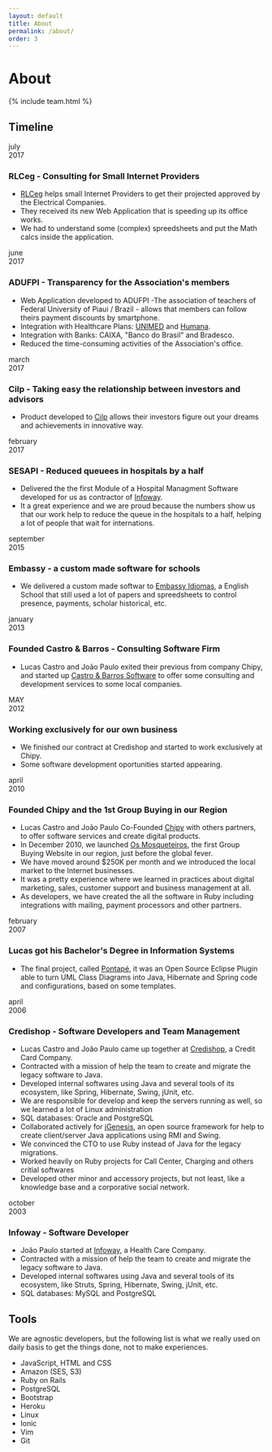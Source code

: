 ```yaml
---
layout: default
title: About
permalink: /about/
order: 3
---
```


# About

{% include team.html %}


## Timeline

<div class="timeline">
  <div class="story">
    <div class="period">
      <div class="month">july</div>
      <div class="year">2017</div>
    </div>
    <div class="text">
      <h3>RLCeg - Consulting for Small Internet Providers</h3>
      <ul>
        <li><a href="https://www.rlcegprojetos.com/">RLCeg</a> helps small Internet Providers
            to get their projected approved by the Electrical Companies.</li>
        <li>They received its new Web Application that is speeding up its office works.</li>
        <li>We had to understand some (complex) spreedsheets and put the Math calcs inside the application.</li>
      </ul>
    </div>
  </div>
  <div class="story">
    <div class="period">
      <div class="month">june</div>
      <div class="year">2017</div>
    </div>
    <div class="text">
      <h3>ADUFPI - Transparency for the Association's members </h3>
      <ul>
        <li>
          Web Application developed to ADUFPI -The association of teachers of Federal University of Piaui / Brazil -
          allows that members can follow theirs payment discounts by smartphone.
        </li>
        <li>
          Integration with Healthcare Plans: <a href="http://unimedteresina.com.br">UNIMED</a> and 
          <a href="http://www.humanasaude.com.br">Humana</a>.
        </li>
        <li>
          Integration with Banks: CAIXA, "Banco do Brasil" and Bradesco.
        </li>
        <li>
          Reduced the time-consuming activities of the Association's office.
        </li>
      </ul>
    </div>
  </div>

  <div class="story">
    <div class="period">
      <div class="month">march</div>
      <div class="year">2017</div>
    </div>
    <div class="text">
      <h3>Cilp - Taking easy the relationship between investors and advisors</h3>
      <ul>
        <li>Product developed to <a href="http://www.cilp.com.br">Cilp</a> allows 
            their investors figure out your dreams and achievements in innovative way. </li>
      </ul>
    </div>
  </div>

  <div class="story">
    <div class="period">
      <div class="month">february</div>
      <div class="year">2017</div>
    </div>
    <div class="text">
      <h3>SESAPI - Reduced queuees in hospitals by a half</h3>
      <ul>
        <li>Delivered the the first Module of a Hospital Managment Software
            developed for us as contractor of <a href="http://www.infoway-pi.com.br">Infoway</a>.</li>
        <li>It  a great experience and we are proud because the numbers show us that our work 
            help to reduce the queue in the hospitals to a half, helping a lot of people that wait 
            for internations.</li>
      </ul>
    </div>
  </div>

  <div class="story">
    <div class="period">
      <div class="month">september</div>
      <div class="year">2015</div>
    </div>
    <div class="text">
      <h3>Embassy - a custom made software for schools</h3>
      <ul>
        <li>We delivered a custom made softwar to <a href="http://www.embassyidiomas.com.br">Embassy Idiomas</a>,
            a English School that still used a lot of papers and spreedsheets to control presence, 
            payments, scholar historical, etc.
            </li>
      </ul>
    </div>
  </div>



  <div class="story">
    <div class="period">
      <div class="month">january</div>
      <div class="year">2013</div>
    </div>
    <div class="text">
      <h3>Founded Castro & Barros - Consulting Software Firm</h3>
      <ul>
        <li>Lucas Castro and João Paulo exited their previous from company Chipy, and started up 
            <a href="/">Castro & Barros Software</a> to offer some consulting and development services
            to some local companies.</li>
      </ul>
    </div>
  </div>

  <div class="story">
    <div class="period">
      <div class="month">MAY</div>
      <div class="year">2012</div>
    </div>
    <div class="text">
      <h3>Working exclusively for our own business</h3>
      <ul>
        <li>We finished our contract at Credishop and started to work exclusively at Chipy.</li>
        <li>Some software development oportunities started appearing.</li>
      </ul>
    </div>
  </div>

  <div class="story">
    <div class="period">
      <div class="month">april</div>
      <div class="year">2010</div>
    </div>
    <div class="text">
      <h3>Founded Chipy and the 1st Group Buying in our Region</h3>
      <ul>
        <li>Lucas Castro and João Paulo Co-Founded <a href="http://www.chipy.com.br">Chipy</a> with others partners, 
            to offer software services and create digital products.</li>
        <li>In December 2010, we launched <a href="http://www.osmosqueteiros.com.br">Os Mosqueteiros</a>, 
            the first Group Buying Website in our region, just before the global fever.</li>
        <li>We have moved around $250K per month and we introduced the local market to the Internet businesses.</li>
        <li>It was a pretty experience where we learned in practices about digital marketing, sales, customer support and
            business management at all.</li>
        <li>As developers, we have created the all the software in Ruby including integrations with mailing, 
            payment processors and other partners.</li>
      </ul>
    </div>
  </div>

  <div class="story">
    <div class="period">
      <div class="month">february</div>
      <div class="year">2007</div>
    </div>
    <div class="text">
      <h3>Lucas got his Bachelor's Degree in Information Systems</h3>
      <ul>
        <li>The final project, called <a href="http://sourceforge.net/projects/pontape">Pontapé</a>, 
            it was an Open Source Eclipse Plugin able to turn
            UML Class Diagrams into Java, Hibernate and Spring code and configurations, 
            based on some templates.</li>
      </ul>
    </div>
  </div>

  <div class="story">
    <div class="period">
      <div class="month">april</div>
      <div class="year">2006</div>
    </div>
    <div class="text">
      <h3>Credishop - Software Developers and Team Management</h3>
      <ul>
        <li>Lucas Castro and João Paulo came up together at <a href="http://www.credishop.com.br">Credishop</a>, a Credit Card Company.</li>
        <li>Contracted with a mission of help the team to create and migrate the legacy software to Java.</li>
        <li>Developed internal softwares using Java and several tools of its ecosystem, like Spring, Hibernate, Swing, jUnit, etc.</li>
        <li>We are responsible for develop and keep the servers running as well, so we learned a lot of Linux administration</li>
        <li>SQL databases: Oracle and PostgreSQL</li>
        <li>Collaborated actively for <a href="http://sourceforge.net/projects/jgenesis">jGenesis</a>, 
            an open source framework for help to create client/server Java applications using RMI and Swing.</li>
        <li>We convinced the CTO to use Ruby instead of Java for the legacy migrations.</li>
        <li>Worked heavily on Ruby projects for Call Center, Charging and others critial softwares</li>
        <li>Developed other minor and accessory projects, but not least, like a knowledge base and a corporative social network.</li>
      </ul>
    </div>
  </div>

  <div class="story">
    <div class="period">
      <div class="month">october</div>
      <div class="year">2003</div>
    </div>
    <div class="text">
      <h3>Infoway - Software Developer</h3>
      <ul>
        <li>João Paulo started at <a href="http://infoway-br.com/">Infoway</a>, a Health Care Company.</li>
        <li>Contracted with a mission of help the team to create and migrate the legacy software to Java.</li>
        <li>Developed internal softwares using Java and several tools of its ecosystem, like Struts, Spring, Hibernate, Swing, jUnit, etc.</li>
        <li>SQL databases: MySQL and PostgreSQL</li>
      </ul>
    </div>
  </div>
</div>

<div class="clearfix"></div>

## Tools

We are agnostic developers, but the following list is what we really used
on daily basis to get the things done, not to make experiences.

<ul>
  <li> JavaScript, HTML and CSS </li>
  <li> Amazon (SES, S3) </li>
  <li> Ruby on Rails </li>
  <li> PostgreSQL </li>
  <li> Bootstrap </li>
  <li> Heroku </li>
  <li> Linux </li>
  <li> Ionic </li>
  <li> Vim </li>
  <li> Git </li>
</ul>

